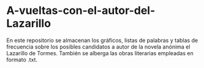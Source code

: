 # A-vueltas-con-el-autor-del-Lazarillo
En este repositorio se almacenan los gráficos, listas de palabras y tablas de frecuencia sobre los posibles candidatos a autor de la novela anónima el Lazarillo de Tormes. También se alberga las obras literarias empleadas en formato .txt.
